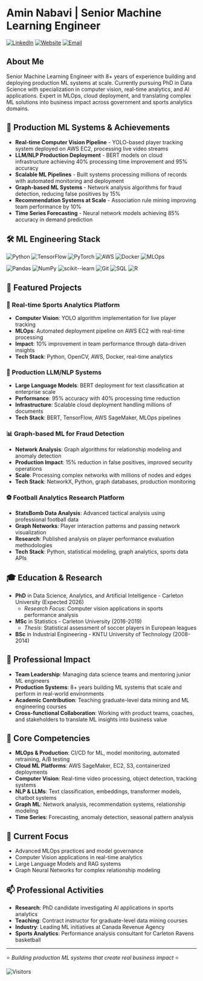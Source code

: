# Amin Nabavi | Senior Machine Learning Engineer

[![LinkedIn](https://img.shields.io/badge/-LinkedIn-0077B5?style=flat-square&logo=linkedin&logoColor=white)](https://linkedin.com/in/aminnabavi/)
[![Website](https://img.shields.io/badge/-Website-FF5722?style=flat-square&logo=sqlite&logoColor=white)](https://aminnabavi.ddns.net)
[![Email](https://img.shields.io/badge/-Email-D14836?style=flat-square&logo=gmail&logoColor=white)](mailto:amin8448@gmail.com)

## About Me
Senior Machine Learning Engineer with 8+ years of experience building and deploying production ML systems at scale. Currently pursuing PhD in Data Science with specialization in computer vision, real-time analytics, and AI applications. Expert in MLOps, cloud deployment, and translating complex ML solutions into business impact across government and sports analytics domains.

## 🚀 Production ML Systems & Achievements
- **Real-time Computer Vision Pipeline** - YOLO-based player tracking system deployed on AWS EC2, processing live video streams
- **LLM/NLP Production Deployment** - BERT models on cloud infrastructure achieving 40% processing time improvement and 95% accuracy
- **Scalable ML Pipelines** - Built systems processing millions of records with automated monitoring and deployment
- **Graph-based ML Systems** - Network analysis algorithms for fraud detection, reducing false positives by 15%
- **Recommendation Systems at Scale** - Association rule mining improving team performance by 10%
- **Time Series Forecasting** - Neural network models achieving 85% accuracy in demand prediction

## 🛠️ ML Engineering Stack
![Python](https://img.shields.io/badge/-Python-3776AB?style=flat-square&logo=python&logoColor=white)
![TensorFlow](https://img.shields.io/badge/-TensorFlow-FF6F00?style=flat-square&logo=tensorflow&logoColor=white)
![PyTorch](https://img.shields.io/badge/-PyTorch-EE4C2C?style=flat-square&logo=pytorch&logoColor=white)
![AWS](https://img.shields.io/badge/-AWS-232F3E?style=flat-square&logo=amazon-aws&logoColor=white)
![Docker](https://img.shields.io/badge/-Docker-2496ED?style=flat-square&logo=docker&logoColor=white)
![MLOps](https://img.shields.io/badge/-MLOps-FF6B6B?style=flat-square&logo=jenkins&logoColor=white)

![Pandas](https://img.shields.io/badge/-Pandas-150458?style=flat-square&logo=pandas&logoColor=white)
![NumPy](https://img.shields.io/badge/-NumPy-013243?style=flat-square&logo=numpy&logoColor=white)
![scikit--learn](https://img.shields.io/badge/-scikit--learn-F7931E?style=flat-square&logo=scikit-learn&logoColor=white)
![Git](https://img.shields.io/badge/-Git-F05032?style=flat-square&logo=git&logoColor=white)
![SQL](https://img.shields.io/badge/-SQL-4479A1?style=flat-square&logo=postgresql&logoColor=white)
![R](https://img.shields.io/badge/-R-276DC3?style=flat-square&logo=r&logoColor=white)

## 🔭 Featured Projects

### 🏀 Real-time Sports Analytics Platform
- **Computer Vision**: YOLO algorithm implementation for live player tracking
- **MLOps**: Automated deployment pipeline on AWS EC2 with real-time processing
- **Impact**: 10% improvement in team performance through data-driven insights
- **Tech Stack**: Python, OpenCV, AWS, Docker, real-time analytics

### 🧠 Production LLM/NLP Systems
- **Large Language Models**: BERT deployment for text classification at enterprise scale
- **Performance**: 95% accuracy with 40% processing time reduction
- **Infrastructure**: Scalable cloud deployment handling millions of documents
- **Tech Stack**: BERT, TensorFlow, AWS SageMaker, MLOps pipelines

### 📊 Graph-based ML for Fraud Detection  
- **Network Analysis**: Graph algorithms for relationship modeling and anomaly detection
- **Production Impact**: 15% reduction in false positives, improved security operations
- **Scale**: Processing complex networks with millions of nodes and edges
- **Tech Stack**: NetworkX, Python, graph databases, production monitoring

### ⚽ Football Analytics Research Platform
- **StatsBomb Data Analysis**: Advanced tactical analysis using professional football data
- **Graph Networks**: Player interaction patterns and passing network visualization
- **Research**: Published analysis on player performance evaluation methodologies
- **Tech Stack**: Python, statistical modeling, graph analytics, sports data APIs

## 🎓 Education & Research
- **PhD** in Data Science, Analytics, and Artificial Intelligence - Carleton University (Expected 2026)
  - *Research Focus*: Computer vision applications in sports performance analysis
- **MSc** in Statistics - Carleton University (2016-2019)
  - *Thesis*: Statistical assessment of soccer players in European leagues
- **BSc** in Industrial Engineering - KNTU University of Technology (2008-2014)

## 💼 Professional Impact
- **Team Leadership**: Managing data science teams and mentoring junior ML engineers
- **Production Systems**: 8+ years building ML systems that scale and perform in real-world environments
- **Academic Contribution**: Teaching graduate-level data mining and ML engineering courses
- **Cross-functional Collaboration**: Working with product teams, coaches, and stakeholders to translate ML insights into business value

## 🌟 Core Competencies
- **MLOps & Production**: CI/CD for ML, model monitoring, automated retraining, A/B testing
- **Cloud ML Platforms**: AWS SageMaker, EC2, S3, containerized deployments
- **Computer Vision**: Real-time video processing, object detection, tracking systems
- **NLP & LLMs**: Text classification, embeddings, transformer models, chatbot systems
- **Graph ML**: Network analysis, recommendation systems, relationship modeling
- **Time Series**: Forecasting, anomaly detection, seasonal pattern analysis

## 🌱 Current Focus
- Advanced MLOps practices and model governance
- Computer Vision applications in real-time analytics
- Large Language Models and RAG systems
- Graph Neural Networks for complex relationship modeling

## 📫 Professional Activities
- **Research**: PhD candidate investigating AI applications in sports analytics
- **Teaching**: Contract instructor for graduate-level data mining courses
- **Industry**: Leading ML initiatives at Canada Revenue Agency
- **Sports Analytics**: Performance analysis consultant for Carleton Ravens basketball

---

⭐ *Building production ML systems that create real business impact* ⭐

![Visitors](https://visitor-badge.glitch.me/badge?page_id=aminnabavi.aminnabavi)
